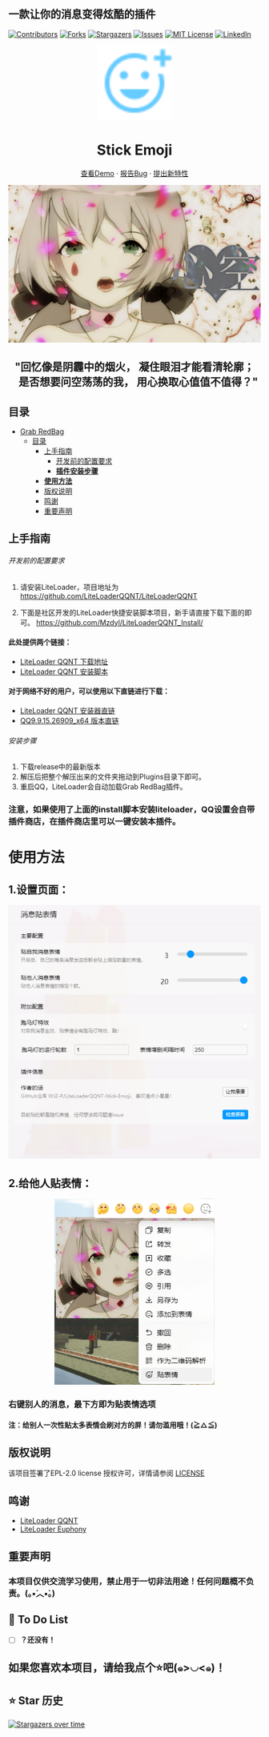 ## 一款让你的消息变得炫酷的插件

<!-- PROJECT SHIELDS -->

<p align="center" style="margin-left: 50%">

[![Contributors][contributors-shield]][contributors-url]
[![Forks][forks-shield]][forks-url]
[![Stargazers][stars-shield]][stars-url]
[![Issues][issues-shield]][issues-url]
[![MIT License][license-shield]][license-url]
[![LinkedIn][linkedin-shield]][linkedin-url]

</p>

<!-- PROJECT LOGO -->

<p align="center">
  <a href="https://github.com/WJZ-P/LiteLoaderQQNT-Stick-Emoji/">
    <img src="src/assests/icon_blue.svg" alt="Logo" width="150" height="150">
  </a>
  <h1 align="center">Stick Emoji</h1>
  <p align="center">
    <a href="https://github.com/WJZ-P/LiteLoaderQQNT-Stick-Emoji">查看Demo</a>
    ·
    <a href="https://github.com/WJZ-P/LiteLoaderQQNT-Stick-Emoji/issues">报告Bug</a>
    ·
    <a href="https://github.com/WJZ-P/LiteLoaderQQNT-Stick-Emoji/issues">提出新特性</a>
  </p>
</p>

<p align="center">
  <a href="https://www.bilibili.com/video/BV1Gx411J7gu">
    <img src="src/assests/makrdown/心空.png" alt="心空">
  </a>
</p>

<h2 align="center">"回忆像是阴霾中的烟火， 凝住眼泪才能看清轮廓；<br/>
&nbsp;&nbsp;&nbsp;是否想要问空荡荡的我， 用心换取心值值不值得？"</h2>


## 目录

- [Grab RedBag](#projectname)
    - [目录](#目录)
        - [上手指南](#上手指南)
            - [开发前的配置要求](#开发前的配置要求)
            - [**插件安装步骤**](#安装步骤)
        - [**使用方法**](#使用方法)
        - [版权说明](#版权说明)
        - [鸣谢](#鸣谢)
        - [重要声明](#重要声明)

## 上手指南

###### 开发前的配置要求

1. 请安装LiteLoader，项目地址为 https://github.com/LiteLoaderQQNT/LiteLoaderQQNT
   
2. 下面是社区开发的LiteLoader快捷安装脚本项目，新手请直接下载下面的即可。
   https://github.com/Mzdyl/LiteLoaderQQNT_Install/

#### 此处提供两个链接：

- [LiteLoader QQNT 下载地址](https://github.com/LiteLoaderQQNT/LiteLoaderQQNT/releases)
- [LiteLoader QQNT 安装脚本](https://github.com/Mzdyl/LiteLoaderQQNT_Install/releases)

#### 对于网络不好的用户，可以使用以下直链进行下载：
- [LiteLoader QQNT 安装器直链][LL-installer-link]
- [QQ9.9.15.26909_x64 版本直链][oldQQ-download-link]

###### 安装步骤


1. 下载release中的最新版本
2. 解压后把整个解压出来的文件夹拖动到Plugins目录下即可。
3. 重启QQ，LiteLoader会自动加载Grab RedBag插件。

### 注意，如果使用了上面的install脚本安装liteloader，QQ设置会自带插件商店，在插件商店里可以一键安装本插件。

# 使用方法

## 1.设置页面：
<p align="center">
  <a href="https://www.bilibili.com/video/BV1Gx411J7gu">
    <img src="src/assests/makrdown/test1.png" alt="心空">
  </a>
</p>

## 2.给他人贴表情：
<p align="center">
  <a href="https://www.bilibili.com/video/BV1Gx411J7gu">
    <img src="src/assests/makrdown/test2.png" alt="心空">
  </a>
</p>

### 右键别人的消息，最下方即为贴表情选项

#### 注：给别人一次性贴太多表情会刷对方的屏！请勿滥用哦！(≧△≦)

## 版权说明
该项目签署了EPL-2.0 license
授权许可，详情请参阅 [LICENSE](https://github.com/WJZ-P/LiteLoaderQQNT-Stick-Emoji/blob/main/LICENSE)

## 鸣谢

- [LiteLoader QQNT](https://github.com/LiteLoaderQQNT/LiteLoaderQQNT?tab=readme-ov-file)
- [LiteLoader Euphony](https://github.com/LiteLoaderQQNT/LiteLoaderQQNT?tab=readme-ov-file)

## 重要声明
### 本项目仅供交流学习使用，**禁止**用于一切非法用途！任何问题概不负责。(｡•́︿•̀｡) 


## 📝 To Do List

- [ ] **？还没有！**


## 如果您喜欢本项目，请给我点个⭐吧(๑>◡<๑)！

## ⭐ Star 历史

[![Stargazers over time](https://starchart.cc/WJZ-P/LiteLoaderQQNT-Stick-Emoji.svg?variant=adaptive)](https://starchart.cc/WJZ-P/LiteLoaderQQNT-Stick-Emoji)
<!-- links -->

[your-project-path]:WJZ-P/LiteLoaderQQNT-Stick-Emoji

[contributors-shield]: https://img.shields.io/github/contributors/WJZ-P/LiteLoaderQQNT-Stick-Emoji.svg?style=flat-square

[contributors-url]: https://github.com/WJZ-P/LiteLoaderQQNT-Stick-Emoji/graphs/contributors

[forks-shield]: https://img.shields.io/github/forks/WJZ-P/LiteLoaderQQNT-Stick-Emoji.svg?style=flat-square

[forks-url]: https://github.com/WJZ-P/LiteLoaderQQNT-Stick-Emoji/network/members

[stars-shield]: https://img.shields.io/github/stars/WJZ-P/LiteLoaderQQNT-Stick-Emoji.svg?style=flat-square

[stars-url]: https://github.com/WJZ-P/LiteLoaderQQNT-Stick-Emoji/stargazers

[issues-shield]: https://img.shields.io/github/issues/WJZ-P/LiteLoaderQQNT-Stick-Emoji.svg?style=flat-square

[issues-url]: https://img.shields.io/github/issues/WJZ-P/LiteLoaderQQNT-Stick-Emoji.svg

[license-shield]: https://img.shields.io/github/license/WJZ-P/LiteLoaderQQNT-Stick-Emoji.svg?style=flat-square

[license-url]: https://github.com/WJZ-P/LiteLoaderQQNT-Stick-Emoji/blob/main/LICENSE

[linkedin-shield]: https://img.shields.io/badge/-LinkedIn-black.svg?style=flat-square&logo=linkedin&colorB=555

[linkedin-url]: https://linkedin.com/in/shaojintian

[oldQQ-download-link]:https://ats-prod.oss-accelerate.aliyuncs.com/91ff35732557ef7d8415050a85973801

[LL-installer-link]:https://ats-prod.oss-accelerate.aliyuncs.com/18734247705198dcb594916e8ba1facc

